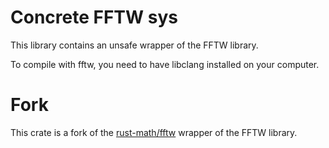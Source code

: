 # Concrete FFTW sys

This library contains an unsafe wrapper of the FFTW library.

To compile with fftw, you need to have libclang installed on your computer.

# Fork

This crate is a fork of the [rust-math/fftw](https://github.com/rust-math/fftw) wrapper of the 
FFTW library.
